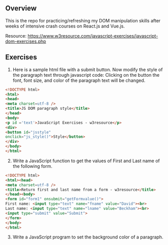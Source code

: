 ## Overview

This is the repo for practicing/refreshing my DOM manipulation skills after weeks of intensive crash courses on React.js and Vue.js.

Resource: https://www.w3resource.com/javascript-exercises/javascript-dom-exercises.php

## Exercises

1. Here is a sample html file with a submit button. Now modify the style of the paragraph text through javascript code: Clicking on the button the font, font size, and color of the paragraph text will be changed.
```html
<!DOCTYPE html>
<html>
<head>
<meta charset=utf-8 />
<title>JS DOM paragraph style</title>
</head> 
<body>
<p id ='text'>JavaScript Exercises - w3resource</p> 
<div>
<button id="jsstyle"
onclick="js_style()">Style</button>
</div>
</body>
</html>
```

2. Write a JavaScript function to get the values of First and Last name of the following form.
```html
<!DOCTYPE html>
<html><head>
<meta charset=utf-8 />
<title>Return first and last name from a form - w3resource</title>
</head><body>
<form id="form1" onsubmit="getFormvalue()">
First name: <input type="text" name="fname" value="David"><br>
Last name: <input type="text" name="lname" value="Beckham"><br>
<input type="submit" value="Submit">
</form>
</body>
</html>
```

3. Write a JavaScript program to set the background color of a paragraph.